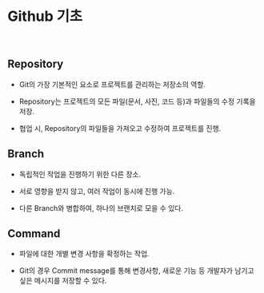 # Github 기초
<br>

## Repository
- Git의 가장 기본적인 요소로 프로젝트를 관리하는 저장소의 역할.

- Repository는 프로젝트의 모든 파일(문서, 사진, 코드 등)과 파일들의 수정 기록을 저장.

- 협업 시, Repository의 파일들을 가져오고 수정하여 프로젝트를 진행.

## Branch
- 독립적인 작업을 진행하기 위한 다른 장소.

- 서로 영향을 받지 않고, 여러 작업이 동시에 진행 가능.

- 다른 Branch와 병합하여, 하나의 브랜치로 모을 수 있다.

## Command
- 파일에 대한 개별 변경 사항을 확정하는 작업.

- Git의 경우 Commit message를 통해 변경사항, 새로운 기능 등 개발자가 남기고 싶은 메시지를 저장할 수 있다.
